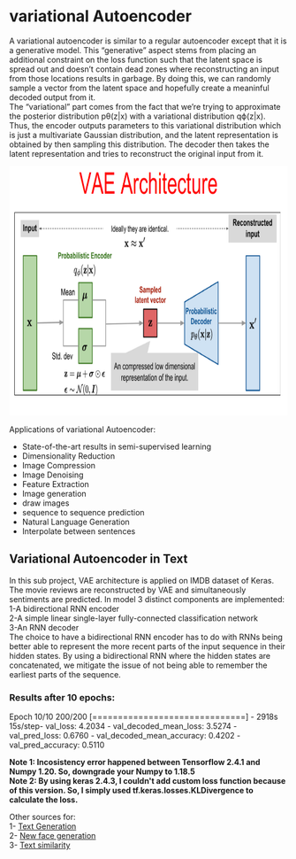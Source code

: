 # variational Autoencoder
A variational autoencoder is similar to a regular autoencoder except that it is a generative model. This “generative” aspect stems from placing an additional constraint on the loss function such that the latent space is spread out and doesn’t contain dead zones where reconstructing an input from those locations results in garbage. By doing this, we can randomly sample a vector from the latent space and hopefully create a meaninful decoded output from it.  
The “variational” part comes from the fact that we’re trying to approximate the posterior distribution pθ(z|x) with a variational distribution qϕ(z|x). Thus, the encoder outputs parameters to this variational distribution which is just a multivariate Gaussian distribution, and the latent representation is obtained by then sampling this distribution. The decoder then takes the latent representation and tries to reconstruct the original input from it.  

<img src="image/VAE_architecture.png" width="800" height="450">  

Applications of variational Autoencoder:  
* State-of-the-art results in semi-supervised learning  
* Dimensionality Reduction
* Image Compression
* Image Denoising
* Feature Extraction
* Image generation
* draw images  
* sequence to sequence prediction  
* Natural Language Generation  
* Interpolate between sentences  

## Variational Autoencoder in Text  
In this sub project, VAE architecture is applied on IMDB dataset of Keras. The movie reviews are reconstructed by VAE and simultaneously sentiments are predicted.
In model 3 distinct components are implemented:  
1-A bidirectional RNN encoder  
2-A simple linear single-layer fully-connected classification network  
3-An RNN decoder  
The choice to have a bidirectional RNN encoder has to do with RNNs being better able to represent the more recent parts of the input sequence in their hidden states. By using a bidirectional RNN where the hidden states are concatenated, we mitigate the issue of not being able to remember the earliest parts of the sequence.

### Results after 10 epochs:
Epoch 10/10
200/200 [==============================] - 2918s 15s/step- val_loss: 4.2034 - val_decoded_mean_loss: 3.5274 - val_pred_loss: 0.6760 - val_decoded_mean_accuracy: 0.4202 - val_pred_accuracy: 0.5110

**Note 1: Incosistency error happened between Tensorflow 2.4.1 and Numpy 1.20. So, downgrade your Numpy to 1.18.5  
Note 2: By using keras 2.4.3, I couldn't add custom loss function because of this version. So, I simply used tf.keras.losses.KLDivergence to calculate the loss.**

Other sources for:  
1- [Text Generation](https://github.com/NicGian/text_VAE/blob/master/text_vae.ipynb)  
2- [New face generation](https://towardsdatascience.com/generating-new-faces-with-variational-autoencoders-d13cfcb5f0a8)  
3- [Text similarity](https://github.com/adsieg/text_similarity/blob/master/Word2Vec%20%2B%20VAE.ipynb)  


